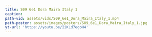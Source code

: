 ```yaml
---
title: S09 6e1 Dora Maira Italy 1
caption:
path-vid: assets/vids/S09_6e1_Dora_Maira_Italy_1.mp4
path-poster: assets/images/posters/S09_6e1_Dora_Maira_Italy_1.jpg
yt-url: 'https://youtu.be/IiKLd7egoH4'
---
```

